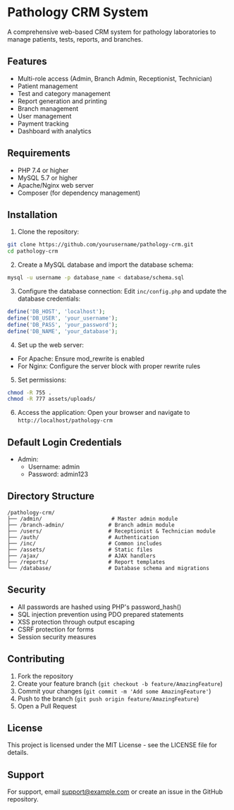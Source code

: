# Pathology CRM System

A comprehensive web-based CRM system for pathology laboratories to manage patients, tests, reports, and branches.

## Features

- Multi-role access (Admin, Branch Admin, Receptionist, Technician)
- Patient management
- Test and category management
- Report generation and printing
- Branch management
- User management
- Payment tracking
- Dashboard with analytics

## Requirements

- PHP 7.4 or higher
- MySQL 5.7 or higher
- Apache/Nginx web server
- Composer (for dependency management)

## Installation

1. Clone the repository:
```bash
git clone https://github.com/yourusername/pathology-crm.git
cd pathology-crm
```

2. Create a MySQL database and import the database schema:
```bash
mysql -u username -p database_name < database/schema.sql
```

3. Configure the database connection:
Edit `inc/config.php` and update the database credentials:
```php
define('DB_HOST', 'localhost');
define('DB_USER', 'your_username');
define('DB_PASS', 'your_password');
define('DB_NAME', 'your_database');
```

4. Set up the web server:
- For Apache: Ensure mod_rewrite is enabled
- For Nginx: Configure the server block with proper rewrite rules

5. Set permissions:
```bash
chmod -R 755 .
chmod -R 777 assets/uploads/
```

6. Access the application:
Open your browser and navigate to `http://localhost/pathology-crm`

## Default Login Credentials

- Admin:
  - Username: admin
  - Password: admin123

## Directory Structure

```
/pathology-crm/
├── /admin/                      # Master admin module
├── /branch-admin/              # Branch admin module
├── /users/                     # Receptionist & Technician module
├── /auth/                      # Authentication
├── /inc/                       # Common includes
├── /assets/                    # Static files
├── /ajax/                      # AJAX handlers
├── /reports/                   # Report templates
└── /database/                  # Database schema and migrations
```

## Security

- All passwords are hashed using PHP's password_hash()
- SQL injection prevention using PDO prepared statements
- XSS protection through output escaping
- CSRF protection for forms
- Session security measures

## Contributing

1. Fork the repository
2. Create your feature branch (`git checkout -b feature/AmazingFeature`)
3. Commit your changes (`git commit -m 'Add some AmazingFeature'`)
4. Push to the branch (`git push origin feature/AmazingFeature`)
5. Open a Pull Request

## License

This project is licensed under the MIT License - see the LICENSE file for details.

## Support

For support, email support@example.com or create an issue in the GitHub repository. 